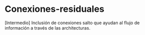 # Conexiones-residuales
[Intermedio] Inclusión de conexiones salto que ayudan al flujo de información a través de las architecturas.
